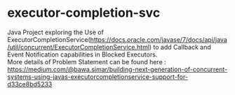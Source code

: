 # executor-completion-svc

Java Project exploring the Use of ExecutorCompletionService(https://docs.oracle.com/javase/7/docs/api/java/util/concurrent/ExecutorCompletionService.html) to add Callback and Event Notification capabilities in Blocked Executors. <br/>
More details of Problem Statement can be found here : https://medium.com/@bawa.simar/building-next-generation-of-concurrent-systems-using-javas-executorcompletionservice-support-for-d33ce8bd5233
